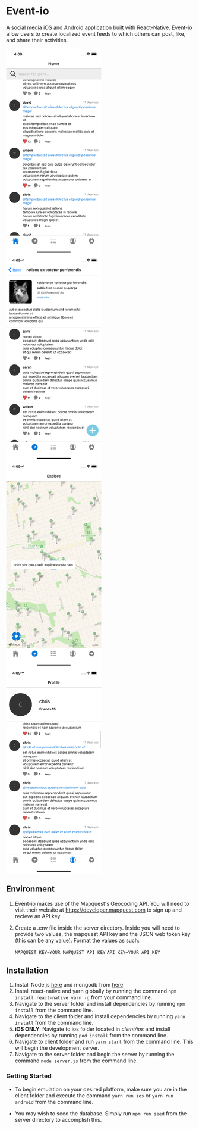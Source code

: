 # Event-io

A social media iOS and Android application built with React-Native. Event-io allow users to create localized event feeds to which others can post, like, and share their activities.

<div style="display: flex; flex-wrap: wrap">
<img width=256 src="./screenshots/home.png"/>
<img width=256 src="./screenshots/feed.png"/>
<img width=256 src="./screenshots/navigate.png"/>
<img width=256 src="./screenshots/profile.png"/>
</div>

## Environment

1. Event-io makes use of the Mapquest's Geocoding API. You will need to visit their website at https://developer.mapquest.com to sign up and recieve an API key.

2. Create a .env file inside the server directory. Inside you will need to provide two values, the mapquest API key and the JSON web token key (this can be any value). Format the values as such:

   `MAPQUEST_KEY=YOUR_MAPQUEST_API_KEY`
   `API_KEY=YOUR_API_KEY`

## Installation

1. Install Node.js [here](http://nodejs.org) and mongodb from [here](https://mongodb.com)
2. Install react-native and yarn globally by running the command `npm install react-native yarn -g` from your command line.
3. Navigate to the server folder and install dependencies by running `npm install` from the command line.
4. Navigate to the client folder and install dependencies by running `yarn install` from the command line.
5. **iOS ONLY**: Navigate to ios folder located in _client/ios_ and install dependencies by running `pod install` from the command line.
6. Navigate to client folder and run `yarn start` from the command line. This will begin the development server.
7. Navigate to the server folder and begin the server by running the command `node server.js` from the command line.

### Getting Started

- To begin emulation on your desired platform, make sure you are in the client folder and execute the command `yarn run ios` or `yarn run android` from the command line.

- You may wish to seed the database. Simply run `npm run seed` from the server directory to accomplish this.
